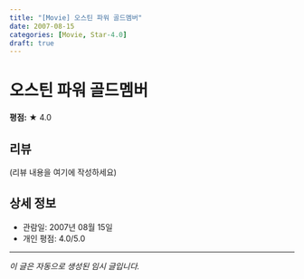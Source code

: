 ```yaml
---
title: "[Movie] 오스틴 파워 골드멤버"
date: 2007-08-15
categories: [Movie, Star-4.0]
draft: true
---
```


# 오스틴 파워 골드멤버

**평점:** ★ 4.0

## 리뷰

(리뷰 내용을 여기에 작성하세요)

## 상세 정보

- 관람일: 2007년 08월 15일
- 개인 평점: 4.0/5.0

---

*이 글은 자동으로 생성된 임시 글입니다.*
